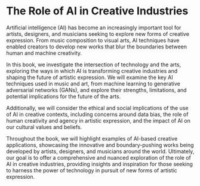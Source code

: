 The Role of AI in Creative Industries
===================================================

Artificial intelligence (AI) has become an increasingly important tool for artists, designers, and musicians seeking to explore new forms of creative expression. From music composition to visual arts, AI techniques have enabled creators to develop new works that blur the boundaries between human and machine creativity.

In this book, we investigate the intersection of technology and the arts, exploring the ways in which AI is transforming creative industries and shaping the future of artistic expression. We will examine the key AI techniques used in music and art, from machine learning to generative adversarial networks (GANs), and explore their strengths, limitations, and potential implications for the future of the arts.

Additionally, we will consider the ethical and social implications of the use of AI in creative contexts, including concerns around data bias, the role of human creativity and agency in artistic expression, and the impact of AI on our cultural values and beliefs.

Throughout the book, we will highlight examples of AI-based creative applications, showcasing the innovative and boundary-pushing works being developed by artists, designers, and musicians around the world. Ultimately, our goal is to offer a comprehensive and nuanced exploration of the role of AI in creative industries, providing insights and inspiration for those seeking to harness the power of technology in pursuit of new forms of artistic expression.
